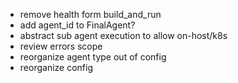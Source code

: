 * remove health form build_and_run
* add agent_id to FinalAgent?
* abstract sub agent execution to allow on-host/k8s
* review errors scope
* reorganize agent type out of config
* reorganize config

